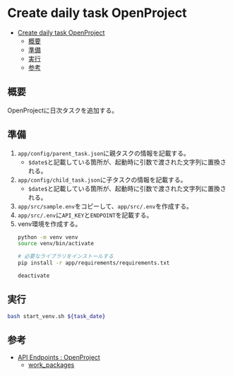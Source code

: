 # Create daily task OpenProject

- [Create daily task OpenProject](#create-daily-task-openproject)
  - [概要](#概要)
  - [準備](#準備)
  - [実行](#実行)
  - [参考](#参考)

## 概要

OpenProjectに日次タスクを追加する。

## 準備

1. `app/config/parent_task.json`に親タスクの情報を記載する。
    - `$date$`と記載している箇所が、起動時に引数で渡された文字列に置換される。
2. `app/config/child_task.json`に子タスクの情報を記載する。
    - `$date$`と記載している箇所が、起動時に引数で渡された文字列に置換される。
3. `app/src/sample.env`をコピーして、`app/src/.env`を作成する。
4. `app/src/.env`に`API_KEY`と`ENDPOINT`を記載する。
5. venv環境を作成する。
    ``` bash
    python -m venv venv
    source venv/bin/activate

    # 必要なライブラリをインストールする
    pip install -r app/requirements/requirements.txt

    deactivate
    ```

## 実行

``` bash
bash start_venv.sh ${task_date}
```

## 参考

- [API Endpoints : OpenProject](https://www.openproject.org/docs/api/endpoints/)
    - [work_packages](https://www.openproject.org/docs/api/endpoints/work-packages/)